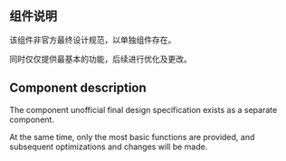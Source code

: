 ## 组件说明

该组件非官方最终设计规范，以单独组件存在。

同时仅仅提供最基本的功能，后续进行优化及更改。

## Component description

The component unofficial final design specification exists
as a separate component.

At the same time, only the most basic functions are
provided, and subsequent optimizations and changes will be
made.